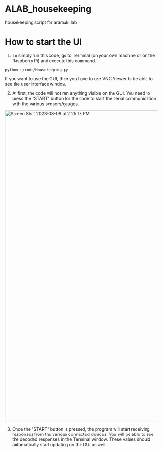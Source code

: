 # ALAB_housekeeping
housekeeping script for aramaki lab

# How to start the UI
1. To simply run this code, go to Terminal (on your own machine or on the Raspberry Pi) and execute this command.
```
python ~/code/Housekeeping.py
```
   If you want to use the GUI, then you have to use VNC Viewer to be able to see the user interface window.

2. At first, the code will not run anything visible on the GUI. You need to press the "START" button for the code to start the serial communication with the various sensors/gauges.
  
<img width="1025" alt="Screen Shot 2023-08-09 at 2 25 18 PM" src="https://github.com/Eclipsedclaw/ALAB_housekeeping/assets/59633001/efc87a70-adcd-4ccc-bf9b-917cb20f62b6">

3. Once the "START" button is pressed, the program will start receiving responses from the various connected devices. You will be able to see the decoded responses in the Terminal window. These values should automatically start updating on the GUI as well. 
